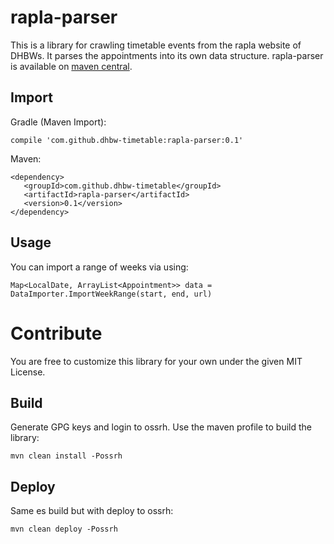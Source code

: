 # rapla-parser
This is a library for crawling timetable events from the rapla website of DHBWs. It parses the appointments into its own data structure. rapla-parser is available on [maven central](http://search.maven.org/#search%7Cga%7C1%7Cg%3A%22com.github.dhbw-timetable%22%20a%3A%22rapla-parser%22).

## Import
Gradle (Maven Import):
```
compile 'com.github.dhbw-timetable:rapla-parser:0.1'
```

Maven:
```
<dependency>
   <groupId>com.github.dhbw-timetable</groupId>
   <artifactId>rapla-parser</artifactId>
   <version>0.1</version>
</dependency>
```

## Usage
You can import a range of weeks via using:
```
Map<LocalDate, ArrayList<Appointment>> data = DataImporter.ImportWeekRange(start, end, url)
```

# Contribute

You are free to customize this library for your own under the given MIT License.

## Build
Generate GPG keys and login to ossrh.
Use the maven profile to build the library:
```
mvn clean install -Possrh
```

## Deploy
Same es build but with deploy to ossrh:
```
mvn clean deploy -Possrh
```
